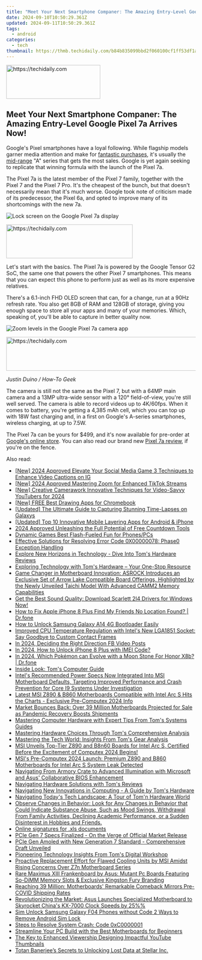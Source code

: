 ```yaml
---
title: "Meet Your Next Smartphone Companer: The Amazing Entry-Level Google Pixel 7a Arrives Now!"
date: 2024-09-10T10:50:29.361Z
updated: 2024-09-11T10:50:29.361Z
tags:
  - android
categories:
  - tech
thumbnail: https://thmb.techidaily.com/b84b835099bbd2f060100cf1ff53df1a6537fd5a4b5a03be31336b43fbf43c35.jpg
---
```






<!-- affiliate ads begin -->
<a href="https://aligracehair.sjv.io/c/5597632/2135368/19272" target="_top" id="2135368">
  <img src="//a.impactradius-go.com/display-ad/19272-2135368" border="0" alt="https://techidaily.com" width="250" height="90"/>
</a>
<img height="0" width="0" src="https://aligracehair.sjv.io/i/5597632/2135368/19272" style="position:absolute;visibility:hidden;" border="0" />
<!-- affiliate ads end -->




## Meet Your Next Smartphone Companer: The Amazing Entry-Level Google Pixel 7a Arrives Now!

Google's Pixel smartphones have a loyal following. While flagship models garner media attention and make for [fantastic purchases](https://twitter-videos.techidaily.com/hot-takes-highlight-twitters-trending-topics-for-2024/), it's usually the [mid-range](https://sim-unlock.techidaily.com/top-10-vivo-y77t-android-sim-unlock-apk-by-drfone-android/) "A" series that gets the most sales. Google is yet again seeking to replicate that winning formula with the launch of the Pixel 7a.

 The Pixel 7a is the latest member of the Pixel 7 family, together with the Pixel 7 and the Pixel 7 Pro. It's the cheapest of the bunch, but that doesn't necessarily mean that it's much worse. Google took note of criticism made of its predecessor, the Pixel 6a, and opted to improve many of its shortcomings with the new 7a.

![Lock screen on the Google Pixel 7a display](https://static1.howtogeekimages.com/wordpress/wp-content/uploads/2023/05/Lock-screen-on-the-Google-Pixel-7a-display.jpg) 





<!-- affiliate ads begin -->
<a href="https://aligracehair.sjv.io/c/5597632/2135402/19272" target="_top" id="2135402">
  <img src="//a.impactradius-go.com/display-ad/19272-2135402" border="0" alt="https://techidaily.com" width="336" height="90"/>
</a>
<img height="0" width="0" src="https://aligracehair.sjv.io/i/5597632/2135402/19272" style="position:absolute;visibility:hidden;" border="0" />
<!-- affiliate ads end -->




 Let's start with the basics. The Pixel 7a is powered by the Google Tensor G2 SoC, the same one that powers the other Pixel 7 smartphones. This means that you can expect this phone to perform just as well as its more expensive relatives.

 There's a 6.1-inch FHD OLED screen that can, for a change, run at a 90Hz refresh rate. You also get 8GB of RAM and 128GB of storage, giving you enough space to store all your apps and many of your memories. Which, speaking of, you'll be able to capture in better quality now.

![Zoom levels in the Google Pixel 7a camera app](https://static1.howtogeekimages.com/wordpress/wp-content/uploads/2023/05/Zoom-levels-in-the-Google-Pixel-7a-camera-app.jpg) 





<!-- affiliate ads begin -->
<a href="https://unicoeye.pxf.io/c/5597632/2134223/18498" target="_top" id="2134223">
  <img src="//a.impactradius-go.com/display-ad/18498-2134223" border="0" alt="https://techidaily.com" width="728" height="90"/>
</a>
<img height="0" width="0" src="https://unicoeye.pxf.io/i/5597632/2134223/18498" style="position:absolute;visibility:hidden;" border="0" />
<!-- affiliate ads end -->




_Justin Duino / How-To Geek_

 The camera is still not the same as the Pixel 7, but with a 64MP main camera and a 13MP ultra-wide sensor with a 120° field-of-view, you're still well served. The camera is able to record videos up to 4K/60fps. When it comes to battery, you're getting a 4,385 mAh cell, which you can top up with 18W fast charging and, in a first on Google's A-series smartphones, wireless charging, at up to 7.5W.

 The Pixel 7a can be yours for $499, and it's now available for pre-order at [Google's online store](https://store.google.com/config/pixel%5F7a). You can also read our brand new [Pixel 7a review](https://youtube-lab.techidaily.com/nlocking-the-secrets-to-parallel-playback-prowess-for-2024/), if you're on the fence.

<ins class="adsbygoogle"
     style="display:block"
     data-ad-format="autorelaxed"
     data-ad-client="ca-pub-7571918770474297"
     data-ad-slot="1223367746"></ins>



<ins class="adsbygoogle"
     style="display:block"
     data-ad-client="ca-pub-7571918770474297"
     data-ad-slot="8358498916"
     data-ad-format="auto"
     data-full-width-responsive="true"></ins>

<span class="atpl-alsoreadstyle">Also read:</span>
<div><ul>
<li><a href="https://instagram-video-recordings.techidaily.com/new-2024-approved-elevate-your-social-media-game-3-techniques-to-enhance-video-captions-on-ig/"><u>[New] 2024 Approved  Elevate Your Social Media Game  3 Techniques to Enhance Video Captions on IG</u></a></li>
<li><a href="https://fox-boxes.techidaily.com/new-2024-approved-mastering-zoom-for-enhanced-tiktok-streams/"><u>[New] 2024 Approved  Mastering Zoom for Enhanced TikTok Streams</u></a></li>
<li><a href="https://youtube-sure.techidaily.com/reative-camerawork-innovative-techniques-for-video-savvy-youtubers-for-2024/"><u>[New] Creative Camerawork  Innovative Techniques for Video-Savvy YouTubers for 2024</u></a></li>
<li><a href="https://some-knowledge.techidaily.com/new-free-best-drawing-apps-for-chromebook/"><u>[New] FREE Best Drawing Apps for Chromebook</u></a></li>
<li><a href="https://some-approaches.techidaily.com/updated-the-ultimate-guide-to-capturing-stunning-time-lapses-on-galaxys/"><u>[Updated] The Ultimate Guide to Capturing Stunning Time-Lapses on Galaxys</u></a></li>
<li><a href="https://some-skills.techidaily.com/updated-top-10-innovative-mobile-layering-apps-for-android-and-iphone/"><u>[Updated] Top 10 Innovative Mobile Layering Apps for Android & iPhone</u></a></li>
<li><a href="https://fox-cloud.techidaily.com/2024-approved-unleashing-the-full-potential-of-free-countdown-tools/"><u>2024 Approved  Unleashing the Full Potential of Free Countdown Tools</u></a></li>
<li><a href="https://extra-resources.techidaily.com/dynamic-games-best-flash-fueled-fun-for-phonespcs/"><u>Dynamic Games  Best Flash-Fueled Fun for Phones/PCs</u></a></li>
<li><a href="https://tech-renaissance.techidaily.com/effective-solutions-for-resolving-error-code-0x00000078-phase0-exception-handling/"><u>Effective Solutions for Resolving Error Code 0X00000078: Phase0 Exception Handling</u></a></li>
<li><a href="https://hardware-reviews.techidaily.com/explore-new-horizons-in-technology-dive-into-toms-hardware-reviews/"><u>Explore New Horizons in Technology - Dive Into Tom's Hardware Reviews</u></a></li>
<li><a href="https://hardware-reviews.techidaily.com/exploring-technology-with-toms-hardware-your-one-stop-resource/"><u>Exploring Technology with Tom's Hardware – Your One-Stop Resource</u></a></li>
<li><a href="https://hardware-reviews.techidaily.com/game-changer-in-motherboard-innovation-asrock-introduces-an-exclusive-set-of-arrow-lake-compatible-board-offerings-highlighted-by-the-newly-unveiled-taichi-78/"><u>Game Changer in Motherboard Innovation: ASROCK Introduces an Exclusive Set of Arrow Lake Compatible Board Offerings, Highlighted by the Newly Unveiled Taichi Model With Advanced CAMM2 Memory Capabilities</u></a></li>
<li><a href="https://hardware-updates.techidaily.com/1722971437872-get-the-best-sound-quality-download-scarlett-2i4-drivers-for-windows-now/"><u>Get the Best Sound Quality: Download Scarlett 2I4 Drivers for Windows Now!</u></a></li>
<li><a href="https://fake-location.techidaily.com/how-to-fix-apple-iphone-8-plus-find-my-friends-no-location-found-drfone-by-drfone-virtual-ios/"><u>How to Fix Apple iPhone 8 Plus Find My Friends No Location Found? | Dr.fone</u></a></li>
<li><a href="https://android-unlock.techidaily.com/how-to-unlock-samsung-galaxy-a14-4g-bootloader-easily-by-drfone-android/"><u>How to Unlock Samsung Galaxy A14 4G Bootloader Easily</u></a></li>
<li><a href="https://hardware-reviews.techidaily.com/improved-cpu-temperature-regulation-with-intels-new-lga1851-socket-say-goodbye-to-custom-contact-frames/"><u>Improved CPU Temperature Regulation with Intel's New LGA1851 Socket: Say Goodbye to Custom Contact Frames</u></a></li>
<li><a href="https://facebook-videos.techidaily.com/in-2024-deciding-the-right-direction-fb-video-posts/"><u>In 2024, Deciding the Right Direction  FB Video Posts</u></a></li>
<li><a href="https://sim-unlock.techidaily.com/in-2024-how-to-unlock-iphone-8-plus-with-imei-code-by-drfone-ios/"><u>In 2024, How to Unlock iPhone 8 Plus with IMEI Code?</u></a></li>
<li><a href="https://pokemon-go-android.techidaily.com/in-2024-which-pokemon-can-evolve-with-a-moon-stone-for-honor-x8b-drfone-by-drfone-virtual-android/"><u>In 2024, Which Pokémon can Evolve with a Moon Stone For Honor X8b? | Dr.fone</u></a></li>
<li><a href="https://hardware-reviews.techidaily.com/inside-look-toms-computer-guide/"><u>Inside Look: Tom's Computer Guide</u></a></li>
<li><a href="https://hardware-reviews.techidaily.com/intels-recommended-power-specs-now-integrated-into-msi-motherboard-defaults-targeting-improved-performance-and-crash-prevention-for-core-i9-systems-under-in83/"><u>Intel's Recommended Power Specs Now Integrated Into MSI Motherboard Defaults, Targeting Improved Performance and Crash Prevention for Core I9 Systems Under Investigation</u></a></li>
<li><a href="https://hardware-reviews.techidaily.com/latest-msi-z890-and-b860-motherboards-compatible-with-intel-arc-s-hits-the-charts-exclusive-pre-computex-2024-info/"><u>Latest MSI Z890 & B860 Motherboards Compatible with Intel Arc S Hits the Charts - Exclusive Pre-Computex 2024 Info</u></a></li>
<li><a href="https://hardware-reviews.techidaily.com/market-bounces-back-over-39-million-motherboards-projected-for-sale-as-pandemic-recovery-boosts-shipments/"><u>Market Bounces Back: Over 39 Million Motherboards Projected for Sale as Pandemic Recovery Boosts Shipments</u></a></li>
<li><a href="https://hardware-reviews.techidaily.com/mastering-computer-hardware-with-expert-tips-from-toms-systems-guides/"><u>Mastering Computer Hardware with Expert Tips From Tom's Systems Guides</u></a></li>
<li><a href="https://hardware-reviews.techidaily.com/mastering-hardware-choices-through-toms-comprehensive-analysis/"><u>Mastering Hardware Choices Through Tom's Comprehensive Analysis</u></a></li>
<li><a href="https://hardware-reviews.techidaily.com/mastering-the-tech-world-insights-from-toms-gear-analysis/"><u>Mastering the Tech World: Insights From Tom's Gear Analysis</u></a></li>
<li><a href="https://hardware-reviews.techidaily.com/msi-unveils-top-tier-z890-and-b8n60-boards-for-intel-arc-s-certified-before-the-excitement-of-computex-2024-begins/"><u>MSI Unveils Top-Tier Z890 and B8n60 Boards for Intel Arc S, Certified Before the Excitement of Computex 2024 Begins!</u></a></li>
<li><a href="https://hardware-reviews.techidaily.com/msis-pre-computex-2024-launch-premium-z890-and-b860-motherboards-for-intel-arc-s-system-leak-detected/"><u>MSI's Pre-Computex 2024 Launch: Premium Z890 and B860 Motherboards for Intel Arc S System Leak Detected</u></a></li>
<li><a href="https://hardware-reviews.techidaily.com/navigating-from-armory-crate-to-advanced-illumination-with-microsoft-and-asus-collaborative-bios-enhancement/"><u>Navigating From Armory Crate to Advanced Illumination with Microsoft and Asus' Collaborative BIOS Enhancement</u></a></li>
<li><a href="https://hardware-reviews.techidaily.com/navigating-hardware-solutions-with-toms-reviews/"><u>Navigating Hardware Solutions with Tom's Reviews</u></a></li>
<li><a href="https://hardware-reviews.techidaily.com/navigating-new-innovations-in-computing-a-guide-by-toms-hardware/"><u>Navigating New Innovations in Computing - A Guide by Tom's Hardware</u></a></li>
<li><a href="https://hardware-reviews.techidaily.com/navigating-todays-tech-landscape-a-tour-of-tomn-hardware-world/"><u>Navigating Today's Tech Landscape: A Tour of Tom'n Hardware World</u></a></li>
<li><a href="https://hardware-reviews.techidaily.com/observe-changes-in-behavior-look-for-any-changes-in-behavior-that-could-indicate-substance-abuse-such-as-mood-swings-withdrawal-from-family-activities-decli81/"><u>Observe Changes in Behavior: Look for Any Changes in Behavior that Could Indicate Substance Abuse, Such as Mood Swings, Withdrawal From Family Activities, Declining Academic Performance, or a Sudden Disinterest in Hobbies and Friends.</u></a></li>
<li><a href="https://review-topics.techidaily.com/online-signatures-for-xls-documents-by-ldigisigner-sign-a-excel-sign-a-excel/"><u>Online signatures for .xls documents</u></a></li>
<li><a href="https://hardware-reviews.techidaily.com/pcie-gen-7-specs-finalized-on-the-verge-of-official-market-release/"><u>PCIe Gen 7 Specs Finalized - On the Verge of Official Market Release</u></a></li>
<li><a href="https://hardware-reviews.techidaily.com/pcie-gen-amoled-with-new-generation-7-standard-comprehensive-draft-unveiled/"><u>PCIe Gen Amoled with New Generation 7 Standard - Comprehensive Draft Unveiled</u></a></li>
<li><a href="https://hardware-reviews.techidaily.com/pioneering-technology-insights-from-toms-digital-workshop/"><u>Pioneering Technology Insights From Tom's Digital Workshop</u></a></li>
<li><a href="https://hardware-reviews.techidaily.com/proactive-replacement-effort-for-flawed-cooling-units-by-msi-amidst-rising-concerns-over-z7n-motherboard-series/"><u>Proactive Replacement Effort for Flawed Cooling Units by MSI Amidst Rising Concerns Over Z7n Motherboard Series</u></a></li>
<li><a href="https://hardware-reviews.techidaily.com/rare-maximus-xiii-frankenboard-by-asus-mutant-pc-boards-featuring-so-dimm-memory-slots-and-exclusive-kingston-fury-branding/"><u>Rare Maximus XIII Frankenboard by Asus: Mutant Pc Boards Featuring So-DiMM Memory Slots & Exclusive Kingston Fury Branding</u></a></li>
<li><a href="https://hardware-reviews.techidaily.com/reaching-39-million-motherboards-remarkable-comeback-mirrors-pre-covid-shipping-rates/"><u>Reaching 39 Million: Motherboards' Remarkable Comeback Mirrors Pre-COVID Shipping Rates</u></a></li>
<li><a href="https://hardware-reviews.techidaily.com/revolutionizing-the-market-asus-launches-specialized-motherboard-to-skyrocket-chinas-kx-7000-clock-speeds-by-25/"><u>Revolutionizing the Market: Asus Launches Specialized Motherboard to Skyrocket China's KX-7000 Clock Speeds by 25%%</u></a></li>
<li><a href="https://sim-unlock.techidaily.com/sim-unlock-samsung-galaxy-f04-phones-without-code-2-ways-to-remove-android-sim-lock-by-drfone-android/"><u>Sim Unlock Samsung Galaxy F04 Phones without Code 2 Ways to Remove Android Sim Lock</u></a></li>
<li><a href="https://win11-tips.techidaily.com/steps-to-resolve-system-crash-code-0xc0000001/"><u>Steps to Resolve System Crash: Code 0xC0000001</u></a></li>
<li><a href="https://hardware-reviews.techidaily.com/streamline-your-pc-build-with-the-best-motherboards-for-beginners/"><u>Streamline Your PC Build with the Best Motherboards for Beginners</u></a></li>
<li><a href="https://youtube-clips.techidaily.com/the-key-to-enhanced-viewership-designing-impactful-youtube-thumbnails/"><u>The Key to Enhanced Viewership  Designing Impactful YouTube Thumbnails</u></a></li>
<li><a href="https://data-wizards.techidaily.com/totan-banerjees-secrets-to-unlocking-lost-data-at-stellar-inc/"><u>Totan Banerjee’s Secrets to Unlocking Lost Data at Stellar Inc.</u></a></li>
</ul></div>

